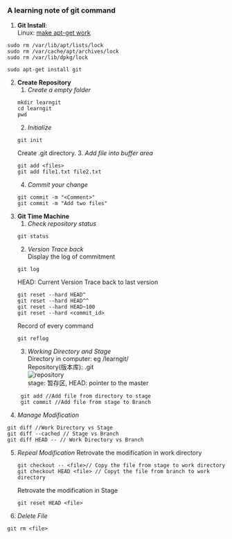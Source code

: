 ### A learning note of git command  
1. **Git Install**:    
Linux: [make apt-get work](https://askubuntu.com/questions/15433/unable-to-lock-the-administration-directory-var-lib-dpkg-is-another-process)   
```
sudo rm /var/lib/apt/lists/lock
sudo rm /var/cache/apt/archives/lock
sudo rm /var/lib/dpkg/lock
```
```
sudo apt-get install git
```
2. **Create Repository**
   1. _Create a empty folder_  
   ```
   mkdir learngit
   cd learngit
   pwd
   ```  
   2. _Initialize_   
   ```
   git init
   ```  
   Create .git directory.
   3. _Add file into buffer area_  
   ```
   git add <files>
   git add file1.txt file2.txt
   ```  
   4. _Commit your change_  
   ```
   git commit -m "<Comment>"
   git commit -m "Add two files"
   ```  
3. **Git Time Machine**  
   1. _Check repository status_  
   ```
   git status
   ```
   2. _Version Trace back_    
   Display the log of commitment  
   ```
   git log
   ```  
   HEAD: Current Version
   Trace back to last version  
   ```
   git reset --hard HEAD^
   git reset --hard HEAD^^ 
   git reset --hard HEAD~100  
   git reset --hard <commit_id> 
   ```   
   Record of every command  
   ```
   git reflog
   ```  
   3. _Working Directory and Stage_  
   Directory in computer: eg /learngit/  
   Repository(版本库): .git  
   ![repository](https://cdn.liaoxuefeng.com/cdn/files/attachments/001384907702917346729e9afbf4127b6dfbae9207af016000/0)  
   stage: 暂存区, HEAD: pointer to the master  
   ```
    git add //Add file from directory to stage
    git commit //Add file from stage to Branch
   ```  
  4. _Manage Modification_  
  ```
  git diff //Work Directory vs Stage
  git diff --cached // Stage vs Branch
  git diff HEAD -- // Work Directory vs Branch
  ```
  5. *Repeal Modification*
     Retrovate the modification in work directory  
	   ```
	   git checkout -- <file>// Copy the file from stage to work directory
	   git checkout HEAD <file> // Copyt the file from branch to work directory
	   ```
     Retrovate the modification in Stage
      ```
	  git reset HEAD <file>  
	  ```
  6. _Delete File_
   ```
   git rm <file>
   ```
	  
